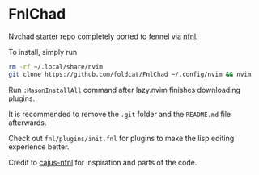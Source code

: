 # FnlChad

Nvchad [starter](https://github.com/NvChad/starter/tree/main) repo 
completely ported to fennel via 
[nfnl](https://github.com/Olical/nfnl).

To install, simply run 
```bash
rm -rf ~/.local/share/nvim
git clone https://github.com/foldcat/FnlChad ~/.config/nvim && nvim
```
Run `:MasonInstallAll` command after lazy.nvim finishes 
downloading plugins.

It is recommended to remove the `.git` folder and the `README.md` 
file afterwards.

Check out `fnl/plugins/init.fnl` for plugins to make the lisp
editing experience better.

Credit to [cajus-nfnl](https://github.com/rafaeldelboni/cajus-nfnl)
for inspiration and parts of the code.
